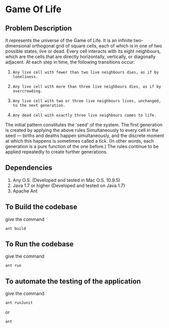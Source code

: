 # Game Of Life

## Problem Description

It represents the universe of the Game of Life.
It is an infinite two-dimensional orthogonal grid of square cells, each of which is in one of two possible states, live or dead. 
Every cell interacts with its eight neighbours, which are the cells that are directly horizontally, vertically, or diagonally adjacent. 
At each step in time, the following transitions occur:
1.     Any live cell with fewer than two live neighbours dies, as if by loneliness.
2.     Any live cell with more than three live neighbours dies, as if by overcrowding.
3.     Any live cell with two or three live neighbours lives, unchanged, to the next generation.
4.     Any dead cell with exactly three live neighbours comes to life.
The initial pattern constitutes the 'seed' of the system. 
The first generation is created by applying the above rules Simultaneously to every cell in the seed — births and deaths happen simultaneously, and the discrete moment at which this happens is sometimes called a tick. 
(In other words, each generation is a pure function of the one before.) The rules continue to be applied repeatedly to create further generations.

## Dependencies

1. Any O.S. (Developed and tested in Mac O.S. 10.9.5)
1. Java 1.7 or higher (Developed and tested on Java 1.7)
1. Apache Ant


## To Build the codebase

give the command

````
ant build
````

## To Run the codebase

give the command

````
ant run
````

## To automate the testing of the application

give the command

````
ant runJunit
````

or

````
ant
````
